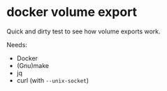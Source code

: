 # docker volume export

Quick and dirty test to see how volume exports work.

Needs:
 - Docker
 - (Gnu)make
 - jq
 - curl (with `--unix-socket`)
